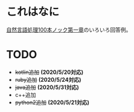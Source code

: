 # これはなに
[自然言語処理100本ノック第一章](https://nlp100.github.io/ja/ch01.html)のいろいろ回答例。

# TODO
* ~~kotlin追加~~ **(2020/5/20対応)**
* ~~ruby追加~~ **(2020/5/24対応)**
* ~~java追加~~ **(2020/5/31対応)**
* c++追加
* ~~python2追加~~ **(2020/5/21対応)**
